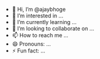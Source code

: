 - 👋 Hi, I’m @ajaybhoge
- 👀 I’m interested in ...
- 🌱 I’m currently learning ...
- 💞️ I’m looking to collaborate on ...
- 📫 How to reach me ...
- 😄 Pronouns: ...
- ⚡ Fun fact: ...

<!---
ajaybhoge/ajaybhoge is a ✨ special ✨ repository because its `README.md` (this file) appears on your GitHub profile.
You can click the Preview link to take a look at your changes.
--->
